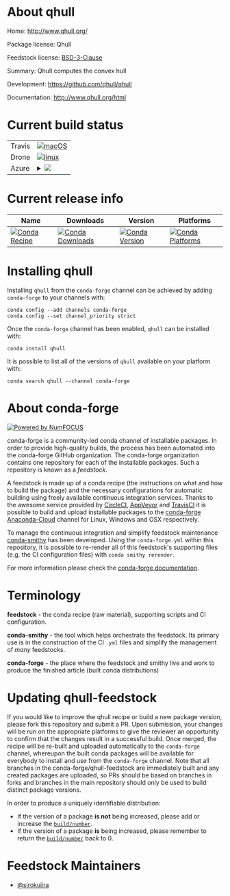 About qhull
===========

Home: http://www.qhull.org/

Package license: Qhull

Feedstock license: [BSD-3-Clause](https://github.com/conda-forge/qhull-feedstock/blob/master/LICENSE.txt)

Summary: Qhull computes the convex hull

Development: https://github.com/qhull/qhull

Documentation: http://www.qhull.org/html

Current build status
====================


<table><tr>
    <td>Travis</td>
    <td>
      <a href="https://travis-ci.com/conda-forge/qhull-feedstock">
        <img alt="macOS" src="https://img.shields.io/travis/com/conda-forge/qhull-feedstock/master.svg?label=macOS">
      </a>
    </td>
  </tr><tr>
    <td>Drone</td>
    <td>
      <a href="https://cloud.drone.io/conda-forge/qhull-feedstock">
        <img alt="linux" src="https://img.shields.io/drone/build/conda-forge/qhull-feedstock/master.svg?label=Linux">
      </a>
    </td>
  </tr>
    
  <tr>
    <td>Azure</td>
    <td>
      <details>
        <summary>
          <a href="https://dev.azure.com/conda-forge/feedstock-builds/_build/latest?definitionId=943&branchName=master">
            <img src="https://dev.azure.com/conda-forge/feedstock-builds/_apis/build/status/qhull-feedstock?branchName=master">
          </a>
        </summary>
        <table>
          <thead><tr><th>Variant</th><th>Status</th></tr></thead>
          <tbody><tr>
              <td>linux_64</td>
              <td>
                <a href="https://dev.azure.com/conda-forge/feedstock-builds/_build/latest?definitionId=943&branchName=master">
                  <img src="https://dev.azure.com/conda-forge/feedstock-builds/_apis/build/status/qhull-feedstock?branchName=master&jobName=linux&configuration=linux_64_" alt="variant">
                </a>
              </td>
            </tr><tr>
              <td>linux_aarch64</td>
              <td>
                <a href="https://dev.azure.com/conda-forge/feedstock-builds/_build/latest?definitionId=943&branchName=master">
                  <img src="https://dev.azure.com/conda-forge/feedstock-builds/_apis/build/status/qhull-feedstock?branchName=master&jobName=linux&configuration=linux_aarch64_" alt="variant">
                </a>
              </td>
            </tr><tr>
              <td>linux_ppc64le</td>
              <td>
                <a href="https://dev.azure.com/conda-forge/feedstock-builds/_build/latest?definitionId=943&branchName=master">
                  <img src="https://dev.azure.com/conda-forge/feedstock-builds/_apis/build/status/qhull-feedstock?branchName=master&jobName=linux&configuration=linux_ppc64le_" alt="variant">
                </a>
              </td>
            </tr><tr>
              <td>osx_64</td>
              <td>
                <a href="https://dev.azure.com/conda-forge/feedstock-builds/_build/latest?definitionId=943&branchName=master">
                  <img src="https://dev.azure.com/conda-forge/feedstock-builds/_apis/build/status/qhull-feedstock?branchName=master&jobName=osx&configuration=osx_64_" alt="variant">
                </a>
              </td>
            </tr><tr>
              <td>osx_arm64</td>
              <td>
                <a href="https://dev.azure.com/conda-forge/feedstock-builds/_build/latest?definitionId=943&branchName=master">
                  <img src="https://dev.azure.com/conda-forge/feedstock-builds/_apis/build/status/qhull-feedstock?branchName=master&jobName=osx&configuration=osx_arm64_" alt="variant">
                </a>
              </td>
            </tr><tr>
              <td>win_64</td>
              <td>
                <a href="https://dev.azure.com/conda-forge/feedstock-builds/_build/latest?definitionId=943&branchName=master">
                  <img src="https://dev.azure.com/conda-forge/feedstock-builds/_apis/build/status/qhull-feedstock?branchName=master&jobName=win&configuration=win_64_" alt="variant">
                </a>
              </td>
            </tr>
          </tbody>
        </table>
      </details>
    </td>
  </tr>
</table>

Current release info
====================

| Name | Downloads | Version | Platforms |
| --- | --- | --- | --- |
| [![Conda Recipe](https://img.shields.io/badge/recipe-qhull-green.svg)](https://anaconda.org/conda-forge/qhull) | [![Conda Downloads](https://img.shields.io/conda/dn/conda-forge/qhull.svg)](https://anaconda.org/conda-forge/qhull) | [![Conda Version](https://img.shields.io/conda/vn/conda-forge/qhull.svg)](https://anaconda.org/conda-forge/qhull) | [![Conda Platforms](https://img.shields.io/conda/pn/conda-forge/qhull.svg)](https://anaconda.org/conda-forge/qhull) |

Installing qhull
================

Installing `qhull` from the `conda-forge` channel can be achieved by adding `conda-forge` to your channels with:

```
conda config --add channels conda-forge
conda config --set channel_priority strict
```

Once the `conda-forge` channel has been enabled, `qhull` can be installed with:

```
conda install qhull
```

It is possible to list all of the versions of `qhull` available on your platform with:

```
conda search qhull --channel conda-forge
```


About conda-forge
=================

[![Powered by NumFOCUS](https://img.shields.io/badge/powered%20by-NumFOCUS-orange.svg?style=flat&colorA=E1523D&colorB=007D8A)](http://numfocus.org)

conda-forge is a community-led conda channel of installable packages.
In order to provide high-quality builds, the process has been automated into the
conda-forge GitHub organization. The conda-forge organization contains one repository
for each of the installable packages. Such a repository is known as a *feedstock*.

A feedstock is made up of a conda recipe (the instructions on what and how to build
the package) and the necessary configurations for automatic building using freely
available continuous integration services. Thanks to the awesome service provided by
[CircleCI](https://circleci.com/), [AppVeyor](https://www.appveyor.com/)
and [TravisCI](https://travis-ci.com/) it is possible to build and upload installable
packages to the [conda-forge](https://anaconda.org/conda-forge)
[Anaconda-Cloud](https://anaconda.org/) channel for Linux, Windows and OSX respectively.

To manage the continuous integration and simplify feedstock maintenance
[conda-smithy](https://github.com/conda-forge/conda-smithy) has been developed.
Using the ``conda-forge.yml`` within this repository, it is possible to re-render all of
this feedstock's supporting files (e.g. the CI configuration files) with ``conda smithy rerender``.

For more information please check the [conda-forge documentation](https://conda-forge.org/docs/).

Terminology
===========

**feedstock** - the conda recipe (raw material), supporting scripts and CI configuration.

**conda-smithy** - the tool which helps orchestrate the feedstock.
                   Its primary use is in the construction of the CI ``.yml`` files
                   and simplify the management of *many* feedstocks.

**conda-forge** - the place where the feedstock and smithy live and work to
                  produce the finished article (built conda distributions)


Updating qhull-feedstock
========================

If you would like to improve the qhull recipe or build a new
package version, please fork this repository and submit a PR. Upon submission,
your changes will be run on the appropriate platforms to give the reviewer an
opportunity to confirm that the changes result in a successful build. Once
merged, the recipe will be re-built and uploaded automatically to the
`conda-forge` channel, whereupon the built conda packages will be available for
everybody to install and use from the `conda-forge` channel.
Note that all branches in the conda-forge/qhull-feedstock are
immediately built and any created packages are uploaded, so PRs should be based
on branches in forks and branches in the main repository should only be used to
build distinct package versions.

In order to produce a uniquely identifiable distribution:
 * If the version of a package **is not** being increased, please add or increase
   the [``build/number``](https://docs.conda.io/projects/conda-build/en/latest/resources/define-metadata.html#build-number-and-string).
 * If the version of a package **is** being increased, please remember to return
   the [``build/number``](https://docs.conda.io/projects/conda-build/en/latest/resources/define-metadata.html#build-number-and-string)
   back to 0.

Feedstock Maintainers
=====================

* [@sirokujira](https://github.com/sirokujira/)

